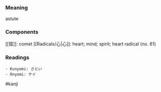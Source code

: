 ### Meaning

astute

### Components

[[彗]]: comet [[Radicals/心|心]]: heart; mind; spirit; heart radical (no. 61)

### Readings

```
- Kunyomi: さとい
- Onyomi: ケイ
```

#kanji